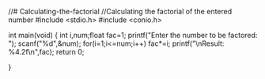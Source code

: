 //# Calculating-the-factorial
//Calculating the factorial of the entered number
#include <stdio.h>
#include <conio.h>

int main(void)
{
    int i,num;float fac=1;
    printf("Enter the number to be factored: ");
    scanf("%d",&num);
    for(i=1;i<=num;i++)
        fac*=i;
    printf("\nResult: %4.2f\n",fac);
    return 0;

}
